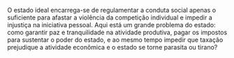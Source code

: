 ﻿O estado ideal encarrega-se de regulamentar a conduta social apenas o suficiente para afastar a violência da competição individual e impedir a injustiça na iniciativa pessoal. Aqui está um grande problema do estado: como garantir paz e tranquilidade na atividade produtiva, pagar os impostos para sustentar o poder do estado, e ao mesmo tempo impedir que taxação prejudique a atividade econômica e o estado se torne  parasita ou tirano?
